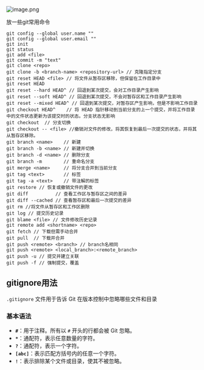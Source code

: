 ![image.png](https://cloud.intro-iu.top:738/d/ThreeBody/ZeroHzzzzPic/202408281853975.png)

放一些git常用命令

```
git config --global user.name ""
git config --global user.email ""
git init
git status
git add <file>
git commit -m "text"
git clone <repo>
git clone -b <branch-name> <repository-url> // 克隆指定分支
git reset HEAD <file> // 将文件从暂存区移除，但保留在工作目录中
git reset HEAD
git reset --hard HEAD^ // 回退到某次提交，会对工作目录产生影响
git reset --soft HEAD^ // 回退到某次提交，不会对暂存区和工作目录产生影响
git reset --mixed HEAD^ // 回退到某次提交，对暂存区产生影响，但是不影响工作目录
git checkout HEAD^    // 将 HEAD 指针移动到当前分支的上一个提交，并将工作目录中的文件状态更新为该提交时的状态。分支状态无影响
git checkout  // 分支切换
git checkout -- <file> //撤销对文件的修改，将其恢复到最后一次提交的状态，并将其从暂存区移除。
git branch <name>    // 新建
git branch -b <name> // 新建并切换
git branch -d <name> // 删除分支
git branch -m        // 重命名分支
git merge <name>     // 将分支合并到当前分支
git tag <text>       // 标签
git tag -a <text>    // 带注解的标签
git restore // 恢复或撤销文件的更改
git diff          // 查看工作区与暂存区之间的差异
git diff --cached // 查看暂存区和最后一次提交的差异
git rm //将文件从暂存区和工作区删除
git log // 提交历史记录
git blame <file> // 文件修改历史记录
git remote add <shortname> <repo>
git fetch // 下载但需手动合并
git pull  // 下载并合并
git push <remote> <branch> // branch名相同
git push <remote> <local_branch>:<remote_branch>
git push -u // 提交并建立关联
git push -f // 强制提交，覆盖
```

## gitignore用法

`.gitignore` 文件用于告诉 Git 在版本控制中忽略哪些文件和目录

### 基本语法

-   **`#`**：用于注释。所有以 `#` 开头的行都会被 Git 忽略。
-   **`*`**：通配符，表示任意数量的字符。
-   **`?`**：通配符，表示一个字符。
-   **`[abc]`**：表示匹配方括号内的任意一个字符。
-   **`!`**：表示排除某个文件或目录，使其不被忽略。

